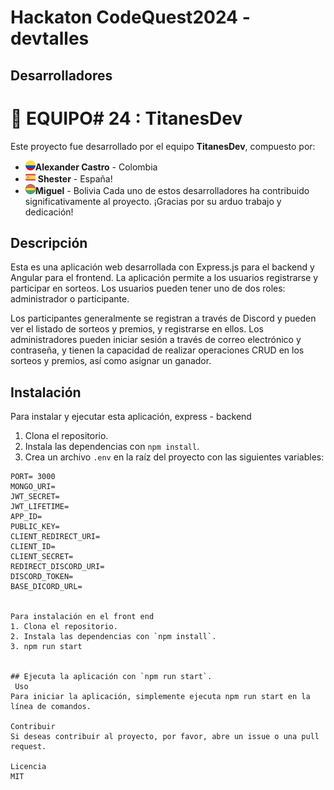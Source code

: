 # Hackaton CodeQuest2024 - devtalles

## Desarrolladores

# 🚀 EQUIPO# 24 : TitanesDev

Este proyecto fue desarrollado por el equipo **TitanesDev**, compuesto por:

- ![alt text](colombia.png)**Alexander Castro** - Colombia
- ![alt text](spain.png) **Shester** - España!
- ![alt text](bandera.png)**Miguel** - Bolivia
Cada uno de estos desarrolladores ha contribuido significativamente al proyecto. ¡Gracias por su arduo trabajo y dedicación!


## Descripción

Esta es una aplicación web desarrollada con Express.js para el backend y Angular para el frontend. La aplicación permite a los usuarios registrarse y participar en sorteos. Los usuarios pueden tener uno de dos roles: administrador o participante.

Los participantes generalmente se registran a través de Discord y pueden ver el listado de sorteos y premios, y registrarse en ellos. Los administradores pueden iniciar sesión a través de correo electrónico y contraseña, y tienen la capacidad de realizar operaciones CRUD en los sorteos y premios, así como asignar un ganador.

## Instalación

Para instalar y ejecutar esta aplicación, express - backend

1. Clona el repositorio.
2. Instala las dependencias con `npm install`.
3. Crea un archivo `.env` en la raíz del proyecto con las siguientes variables:

```env
PORT= 3000
MONGO_URI=
JWT_SECRET=
JWT_LIFETIME=
APP_ID=
PUBLIC_KEY=
CLIENT_REDIRECT_URI=
CLIENT_ID=
CLIENT_SECRET=
REDIRECT_DISCORD_URI=
DISCORD_TOKEN=
BASE_DICORD_URL=


Para instalación en el front end 
1. Clona el repositorio.
2. Instala las dependencias con `npm install`.
3. npm run start


## Ejecuta la aplicación con `npm run start`.
 Uso
Para iniciar la aplicación, simplemente ejecuta npm run start en la línea de comandos.

Contribuir
Si deseas contribuir al proyecto, por favor, abre un issue o una pull request.

Licencia
MIT

